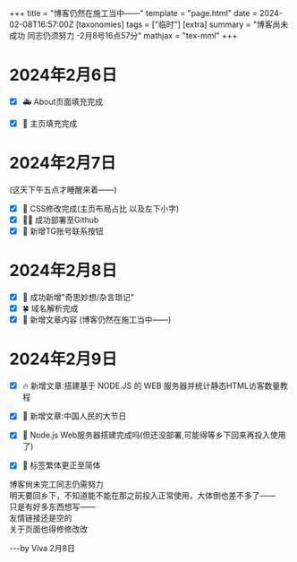 +++
title = "博客仍然在施工当中——"
template = "page.html"
date = 2024-02-08T16:57:00Z
[taxonomies]
tags = ["临时"]
[extra]
summary = "博客尚未成功 同志仍须努力 -2月8号16点57分"
mathjax = "tex-mml"
+++

# 2024年2月6日

- [x] 🚑 About页面填充完成
- [x] 🎉 主页填充完成


# 2024年2月7日
(这天下午五点才睡醒来着——)
- [x] 🏁 CSS修改完成(主页布局占比 以及左下小字)  
- [x] 💃🏻 成功部署至Github
- [x] 📝 新增TG账号联系按钮

# 2024年2月8日
- [x] 🎉 成功新增"奇思妙想/杂言琐记"
- [x] 🍀 域名解析完成
- [x] 🦑 新增文章内容 (博客仍然在施工当中——)

# 2024年2月9日

- [x] 🔥 新增文章:搭建基于 NODE.JS 的 WEB 服务器并统计静态HTML访客数量教程
- [x] 💨 新增文章:中国人民的大节日
- [x] 🍜  Node.js Web服务器搭建完成吗(但还没部署,可能得等乡下回来再投入使用了)
- [x] 🚒 标签繁体更正至简体



博客尙未完工同志仍需努力
<br>
明天要回乡下，不知道能不能在那之前投入正常使用，大体倒也差不多了——
<br>
只是有好多东西想写——
<br>
友情链接还是空的
<br>
关于页面也得修修改改
   
   ---by Viva 2月8日



